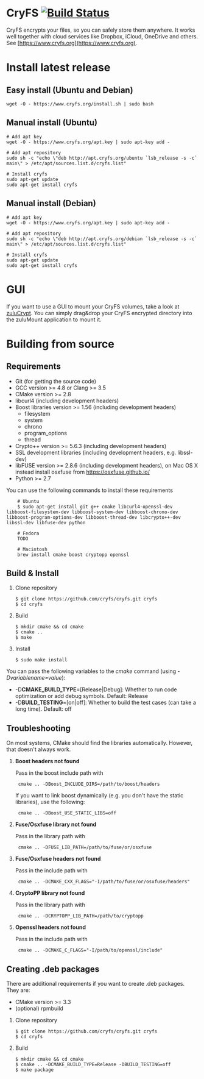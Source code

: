 # CryFS [![Build Status](https://travis-ci.org/cryfs/cryfs.svg?branch=master)](https://travis-ci.org/cryfs/cryfs)
CryFS encrypts your files, so you can safely store them anywhere. It works well together with cloud services like Dropbox, iCloud, OneDrive and others.
See [https://www.cryfs.org](https://www.cryfs.org).

Install latest release
======================

Easy install (Ubuntu and Debian)
--------------------------------

    wget -O - https://www.cryfs.org/install.sh | sudo bash

Manual install (Ubuntu)
-----------------------

    # Add apt key
    wget -O - https://www.cryfs.org/apt.key | sudo apt-key add -

    # Add apt repository
    sudo sh -c "echo \"deb http://apt.cryfs.org/ubuntu `lsb_release -s -c` main\" > /etc/apt/sources.list.d/cryfs.list"
    
    # Install cryfs 
    sudo apt-get update
    sudo apt-get install cryfs

Manual install (Debian)
-----------------------
    # Add apt key
    wget -O - https://www.cryfs.org/apt.key | sudo apt-key add -

    # Add apt repository
    sudo sh -c "echo \"deb http://apt.cryfs.org/debian `lsb_release -s -c` main\" > /etc/apt/sources.list.d/cryfs.list"
    
    # Install cryfs 
    sudo apt-get update
    sudo apt-get install cryfs
    
GUI
===
If you want to use a GUI to mount your CryFS volumes, take a look at [zuluCrypt](http://mhogomchungu.github.io/zuluCrypt/). You can simply drag&drop your CryFS encrypted directory into the zuluMount application to mount it.

Building from source
====================

Requirements
------------
  - Git (for getting the source code)
  - GCC version >= 4.8 or Clang >= 3.5
  - CMake version >= 2.8
  - libcurl4 (including development headers) 
  - Boost libraries version >= 1.56 (including development headers)
    - filesystem
    - system
    - chrono
    - program_options
    - thread
  - Crypto++ version >= 5.6.3 (including development headers)
  - SSL development libraries (including development headers, e.g. libssl-dev)
  - libFUSE version >= 2.8.6 (including development headers), on Mac OS X instead install osxfuse from https://osxfuse.github.io/
  - Python >= 2.7

You can use the following commands to install these requirements

        # Ubuntu
        $ sudo apt-get install git g++ cmake libcurl4-openssl-dev libboost-filesystem-dev libboost-system-dev libboost-chrono-dev libboost-program-options-dev libboost-thread-dev libcrypto++-dev libssl-dev libfuse-dev python
        
        # Fedora
        TODO
        
        # Macintosh
        brew install cmake boost cryptopp openssl

Build & Install
---------------
 
 1. Clone repository

        $ git clone https://github.com/cryfs/cryfs.git cryfs
        $ cd cryfs

 2. Build

        $ mkdir cmake && cd cmake
        $ cmake ..
        $ make
        
 3. Install

        $ sudo make install
        
You can pass the following variables to the *cmake* command (using *-Dvariablename=value*):
 - -D**CMAKE_BUILD_TYPE**=[Release|Debug]: Whether to run code optimization or add debug symbols. Default: Release
 - -D**BUILD_TESTING**=[on|off]: Whether to build the test cases (can take a long time). Default: off
 
Troubleshooting
---------------

On most systems, CMake should find the libraries automatically. However, that doesn't always work.

1. **Boost headers not found**

    Pass in the boost include path with

        cmake .. -DBoost_INCLUDE_DIRS=/path/to/boost/headers

    If you want to link boost dynamically (e.g. you don't have the static libraries), use the following:

        cmake .. -DBoost_USE_STATIC_LIBS=off

2. **Fuse/Osxfuse library not found**

    Pass in the library path with

        cmake .. -DFUSE_LIB_PATH=/path/to/fuse/or/osxfuse

3. **Fuse/Osxfuse headers not found**

    Pass in the include path with

        cmake .. -DCMAKE_CXX_FLAGS="-I/path/to/fuse/or/osxfuse/headers"

4. **CryptoPP library not found**

    Pass in the library path with

        cmake .. -DCRYPTOPP_LIB_PATH=/path/to/cryptopp

5. **Openssl headers not found**

    Pass in the include path with

        cmake .. -DCMAKE_C_FLAGS="-I/path/to/openssl/include"


Creating .deb packages
----------------------

There are additional requirements if you want to create .deb packages. They are:
 - CMake version >= 3.3
 - (optional) rpmbuild

 1. Clone repository

        $ git clone https://github.com/cryfs/cryfs.git cryfs
        $ cd cryfs

 2. Build

        $ mkdir cmake && cd cmake
        $ cmake .. -DCMAKE_BUILD_TYPE=Release -DBUILD_TESTING=off
        $ make package
